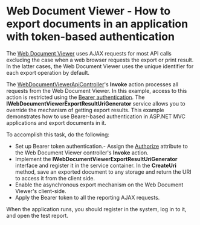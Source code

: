 # Web Document Viewer - How to export documents in an application with token-based authentication

The [Web Document Viewer](https://documentation.devexpress.com/AspNet/114491/ASP-NET-MVC-Extensions/Reporting/Document-Viewer/HTML5-Document-Viewer) uses AJAX requests for most API calls excluding the case when a web browser requests the export or print result. In the latter cases, the Web Document Viewer uses the unique identifier for each export operation by default.

The [WebDocumentViewerApiController](https://documentation.devexpress.com/AspNet/DevExpress.Web.Mvc.Controllers.WebDocumentViewerApiController.Invoke.method)'s **Invoke** action processes all requests from the Web Document Viewer. In this example, access to this action is restricted using the [Bearer authentication](https://docs.microsoft.com/en-us/aspnet/web-api/overview/security/individual-accounts-in-web-api).
The **IWebDocumentViewerExportResultUriGenerator** service allows you to override the mechanism of getting export results. 
This example demonstrates how to use Bearer-based authentication in ASP.NET MVC applications and export documents in it.

To accomplish this task, do the following:
- Set up Bearer token authentication.- Assign the [Authorize](https://docs.microsoft.com/en-us/dotnet/api/system.web.mvc.authorizeattribute) attribute to the Web Document Viewer controller's **Invoke** action.
- Implement the **IWebDocumentViewerExportResultUriGenerator** interface and register it in the service container. In the **CreateUri** method, save an exported document to any storage and return the URI to access it from the client side.
- Enable the asynchronous export mechanism on the Web Document Viewer's client-side.
- Apply the Bearer token to all the reporting AJAX requests.

When the application runs, you should register in the system, log in to it, and open the test report.